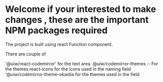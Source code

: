 <h1> Welcome if your interested to make changes , these are the important NPM packages required </h1>

The project is built using react Function component. 

There are couple of 

'@uiw/react-codemirror' for the text area.
@uiw/codemirror-themes :- For the themes
react-icons for the icons used in the naming field
'@uiw/codemirror-theme-okaidia for the themes used in the field
